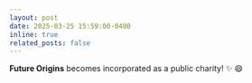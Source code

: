 ```yaml
---
layout: post
date: 2025-03-25 15:59:00-0400
inline: true
related_posts: false
---
```


<b>Future Origins</b> becomes incorporated as a public charity! :sparkles: :smile:
